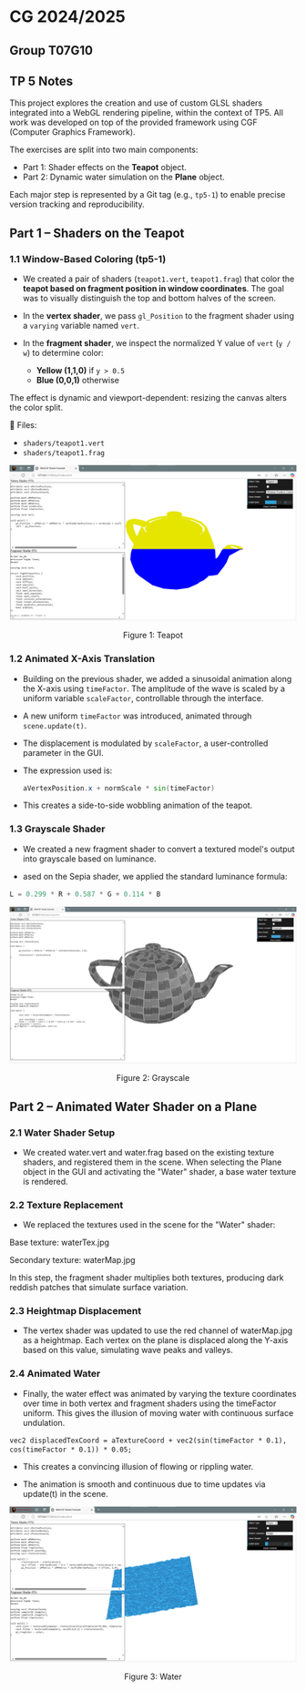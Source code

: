 # CG 2024/2025

## Group T07G10

## TP 5 Notes

This project explores the creation and use of custom GLSL shaders integrated into a WebGL rendering pipeline, within the context of TP5. All work was developed on top of the provided framework using CGF (Computer Graphics Framework).

The exercises are split into two main components:
- Part 1: Shader effects on the **Teapot** object.
- Part 2: Dynamic water simulation on the **Plane** object.

Each major step is represented by a Git tag (e.g., `tp5-1`) to enable precise version tracking and reproducibility.

## Part 1 – Shaders on the Teapot
### 1.1 Window-Based Coloring (tp5-1)
- We created a pair of shaders (`teapot1.vert`, `teapot1.frag`) that color the **teapot based on fragment position in window coordinates**. The goal was to visually distinguish the top and bottom halves of the screen.

- In the **vertex shader**, we pass `gl_Position` to the fragment shader using a `varying` variable named `vert`.
- In the **fragment shader**, we inspect the normalized Y value of `vert` (`y / w`) to determine color:
  - **Yellow (1,1,0)** if `y > 0.5`
  - **Blue (0,0,1)** otherwise

The effect is dynamic and viewport-dependent: resizing the canvas alters the color split.

📄 Files:
- `shaders/teapot1.vert`
- `shaders/teapot1.frag`


![TP5-1](screenshots/cg-t07g10-tp5-1.png)
<p align="center">Figure 1: Teapot</p>

### 1.2 Animated X-Axis Translation

- Building on the previous shader, we added a sinusoidal animation along the X-axis using `timeFactor`. The amplitude of the wave is scaled by a uniform variable `scaleFactor`, controllable through the interface.

- A new uniform `timeFactor` was introduced, animated through `scene.update(t)`.
- The displacement is modulated by `scaleFactor`, a user-controlled parameter in the GUI.
- The expression used is:
  ```glsl
  aVertexPosition.x + normScale * sin(timeFactor)
  ```

- This creates a side-to-side wobbling animation of the teapot.


### 1.3 Grayscale Shader

- We created a new fragment shader to convert a textured model's output into grayscale based on luminance.

- ased on the Sepia shader, we applied the standard luminance formula:

```glsl
L = 0.299 * R + 0.587 * G + 0.114 * B
```

![TP5-2](screenshots/cg-t07g10-tp5-2.png)
<p align="center">Figure 2: Grayscale</p>

## Part 2 – Animated Water Shader on a Plane
### 2.1 Water Shader Setup
- We created water.vert and water.frag based on the existing texture shaders, and registered them in the scene. When selecting the Plane object in the GUI and activating the "Water" shader, a base water texture is rendered.

### 2.2 Texture Replacement
- We replaced the textures used in the scene for the "Water" shader:

Base texture: waterTex.jpg

Secondary texture: waterMap.jpg

In this step, the fragment shader multiplies both textures, producing dark reddish patches that simulate surface variation.

### 2.3 Heightmap Displacement
- The vertex shader was updated to use the red channel of waterMap.jpg as a heightmap. Each vertex on the plane is displaced along the Y-axis based on this value, simulating wave peaks and valleys.

### 2.4 Animated Water
- Finally, the water effect was animated by varying the texture coordinates over time in both vertex and fragment shaders using the timeFactor uniform. This gives the illusion of moving water with continuous surface undulation.

```
vec2 displacedTexCoord = aTextureCoord + vec2(sin(timeFactor * 0.1), cos(timeFactor * 0.1)) * 0.05;
```

- This creates a convincing illusion of flowing or rippling water.

- The animation is smooth and continuous due to time updates via update(t) in the scene.

![TP5-3](screenshots/cg-t07g10-tp5-3.png)
<p align="center">Figure 3: Water</p>
